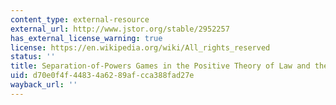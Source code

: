 ```yaml
---
content_type: external-resource
external_url: http://www.jstor.org/stable/2952257
has_external_license_warning: true
license: https://en.wikipedia.org/wiki/All_rights_reserved
status: ''
title: Separation-of-Powers Games in the Positive Theory of Law and the Courts
uid: d70e0f4f-4483-4a62-89af-cca388fad27e
wayback_url: ''
---
```

